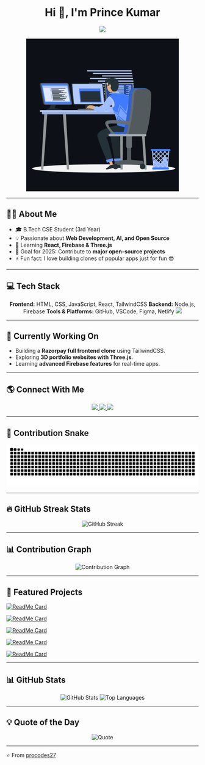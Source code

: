 <!-- Profile README for procodes27 -->

<h1 align="center">Hi 👋, I'm Prince Kumar</h1>
<p align="center">
  <img src="https://readme-typing-svg.herokuapp.com?color=00FF00&size=25&center=true&vCenter=true&width=500&lines=Hello+World!;I+am+Prince+Kumar;Welcome+to+my+GitHub+profile;Full+Stack+Developer+🚀;Open+Source+Enthusiast" />
</p>

<p align="center">
  <img src="assets/animation.gif" alt="Coding Animation" width="400"/>
</p>

---

## 👨‍💻 About Me  
- 🎓 B.Tech CSE Student (3rd Year)  
- 💡 Passionate about **Web Development, AI, and Open Source**   
- 🌱 Learning **React, Firebase & Three.js**  
- 🎯 Goal for 2025: Contribute to **major open-source projects**  
- ⚡ Fun fact: I love building clones of popular apps just for fun 😎  

---

## 💻 Tech Stack
<p align="center">
  <b>Frontend:</b> HTML, CSS, JavaScript, React, TailwindCSS  
  <b>Backend:</b> Node.js, Firebase  
  <b>Tools & Platforms:</b> GitHub, VSCode, Figma, Netlify  
  <img src="https://skillicons.dev/icons?i=html,css,js,react,tailwind,threejs,firebase,github,vscode" />
</p>

---

## 🔭 Currently Working On
- Building a **Razorpay full frontend clone** using TailwindCSS.  
- Exploring **3D portfolio websites with Three.js**.  
- Learning **advanced Firebase features** for real-time apps.

---

## 🌎 Connect With Me  
<p align="center">
  <a href="https://www.linkedin.com/in/prince-kumar-06233a28b/">
    <img src="https://skillicons.dev/icons?i=linkedin" />
  </a>
  <a href="mailto:sukheprince27@gmail.com">
    <img src="https://skillicons.dev/icons?i=gmail" />
  </a>
  <a href="https://github.com/procodes27">
    <img src="https://skillicons.dev/icons?i=github" />
  </a>
</p>

---

## 🐍 Contribution Snake
<p align="center">
  <img src="https://github.com/procodes27/procodes27/blob/output/github-contribution-grid-snake.svg" alt="Snake animation" />
</p>

---

## 🔥 GitHub Streak Stats
<p align="center">
  <img src="https://github-readme-streak-stats.herokuapp.com/?user=procodes27&theme=radical" alt="GitHub Streak" />
</p>

---

## 📊 Contribution Graph
<p align="center">
  <img src="https://github-readme-activity-graph.vercel.app/graph?username=procodes27&theme=react-dark&hide_border=true" alt="Contribution Graph" />
</p>

---

## 📂 Featured Projects  

[![ReadMe Card](https://github-readme-stats.vercel.app/api/pin/?username=procodes27&repo=the-recipe-box&theme=radical)](https://github.com/procodes27/the-recipe-box)

[![ReadMe Card](https://github-readme-stats.vercel.app/api/pin/?username=procodes27&repo=LeetCode&theme=radical)](https://github.com/procodes27/LeetCode)

[![ReadMe Card](https://github-readme-stats.vercel.app/api/pin/?username=procodes27&repo=weather-now&theme=radical)](https://github.com/procodes27/weather-now)

[![ReadMe Card](https://github-readme-stats.vercel.app/api/pin/?username=procodes27&repo=todo-app&theme=radical)](https://github.com/procodes27/todo-app)

[![ReadMe Card](https://github-readme-stats.vercel.app/api/pin/?username=procodes27&repo=GeeksforGeeks&theme=radical)](https://github.com/procodes27/GeeksforGeeks)

---

## 📊 GitHub Stats  
<p align="center">
  <img src="https://github-readme-stats.vercel.app/api?username=procodes27&show_icons=true&theme=radical" alt="GitHub Stats" />
  <img src="https://github-readme-stats.vercel.app/api/top-langs/?username=procodes27&layout=compact&theme=radical" alt="Top Languages" />
</p>

---

## 💡 Quote of the Day
<p align="center">
  <img src="https://quotes-github-readme.vercel.app/api?type=horizontal&theme=radical" alt="Quote" />
</p>

---

⭐️ From [procodes27](https://github.com/procodes27)
